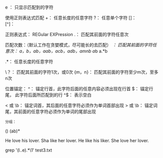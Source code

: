 e
：     只显示匹配到的字符

使用正则表达式匹配
+：      任意长度的任意字符
?：       任意单个字符
[]：       
[^]：    

正则表达式：  REGular EXPression
.：          匹配其前面的字符任意次

匹配次数：（默认工作在贪婪模式，尽可能长的去匹配）
*：          匹配其前面的字符任意次：
a，b，ab，aab，acb，adb，amnb
a*b
a.*b

.*：         任意长度的任意字符

\？：          匹配其前面的字符1次，或0次
\{m，n\}：  匹配其前面的字符至少m次，至多n次

位置锚定：
^：  锚定行首，此字符后面的任意内容必须出现在行首
$：  锚定行尾， 此字符后面所匹配到的行
^$： 表示空白

\< 或 \b：    锚定词首，其后面的任意字符必须作为单词首部出现
\> 或 \b：    锚定词尾，其前面的任意字符必须作为单词的尾部出现

	分组：
\(\)
	\(ab\)*

He love his lover.
Sha like her lover.
He like his liker.
She love her lover.

grep '\(l..e\).*\1'  test3.txt




